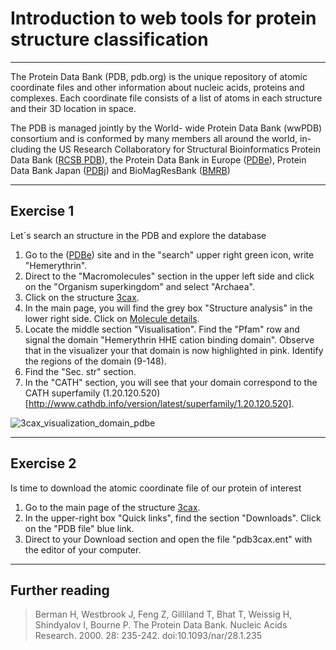 # Introduction to web tools for protein structure classification
_____
The Protein Data Bank (PDB, pdb.org) is the unique repository of atomic coordinate files and other information about nucleic acids, proteins and complexes. Each coordinate file consists of a list of atoms in each structure and their 3D location in space.
 
The PDB is managed jointly by the World- wide Protein Data Bank (wwPDB) consortium and is conformed by many members all around the world, in-cluding the US Research Collaboratory for Structural Bioinformatics Protein Data Bank ([RCSB PDB](https://www.rcsb.org/)), the Protein Data Bank in Europe ([PDBe](pdbe.org)), Protein Data Bank Japan ([PDBj](pdbj.org)) and BioMagResBank ([BMRB](www.bmrb.wisc.edu))


_____
## Exercise 1

Let´s search an structure in the PDB and explore the database
1. Go to the ([PDBe](pdbe.org)) site and in the "search" upper right green icon, write "Hemerythrin". 
2. Direct to the "Macromolecules" section in the upper left side and click on the "Organism superkingdom" and select "Archaea".
3. Click on the structure [3cax](https://www.ebi.ac.uk/pdbe/entry/pdb/3cax).
4. In the main page, you will find the grey box "Structure analysis" in the lower right side. Click on [Molecule details](https://www.ebi.ac.uk/pdbe/entry/pdb/3cax/protein/1).
5. Locate the middle section "Visualisation". Find the "Pfam" row and signal the domain "Hemerythrin HHE cation binding domain". Observe that in the visualizer your that domain is now highlighted in pink. Identify the regions of the domain (9-148).
6. Find the "Sec. str" section.
7. In the "CATH" section, you will see that your domain correspond to the CATH superfamily (1.20.120.520)[http://www.cathdb.info/version/latest/superfamily/1.20.120.520]. 

![3cax_visualization_domain_pdbe](https://github.com/Claualvarez/ECCB2020/blob/master/Figures/3CAX_domainpdbeCATH.png?raw=true)


_______
## Exercise 2

Is time to download the atomic coordinate file of our protein of interest
1. Go to the main page of the structure [3cax](https://www.ebi.ac.uk/pdbe/entry/pdb/3cax).
2. In the upper-right box "Quick links", find the section "Downloads". Click on the "PDB file" blue link.
3. Direct to your Download section and open the file "pdb3cax.ent" with the editor of your computer.




_______
## Further reading
> Berman H, Westbrook J, Feng Z, Gilliland T, Bhat T, Weissig H, Shindyalov I, Bourne P. The Protein Data Bank. Nucleic Acids Research. 2000. 28: 235-242. doi:10.1093/nar/28.1.235






